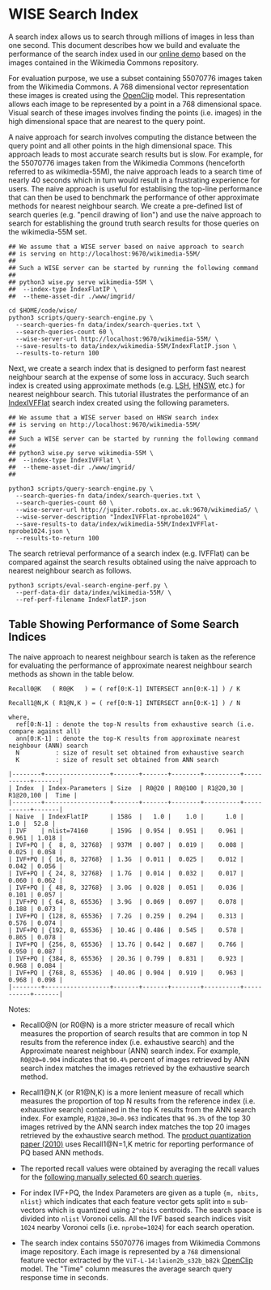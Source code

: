 # WISE Search Index

A search index allows us to search through millions of images in less
than one second. This document describes how we build and evaluate the
performance of the search index used in our [online
demo](https://meru.robots.ox.ac.uk/wikimedia/) based on the images
contained in the Wikimedia Commons repository.

For evaluation purpose, we use a subset containing 55070776 images
taken from the Wikimedia Commons. A 768 dimensional vector
representation these images is created using the
[OpenClip](https://github.com/mlfoundations/open_clip) model. This
representation allows each image to be represented by a point in a 768
dimensional space. Visual search of these images involves finding the
points (i.e. images) in the high dimensional space that are nearest to
the query point.

A naive approach for search involves computing the distance between
the query point and all other points in the high dimensional
space. This approach leads to most accurate search results but is
slow. For example, for the 55070776 images taken from the Wikimedia
Commons (henceforth referred to as wikimedia-55M), the naive approach
leads to a search time of nearly 40 seconds which in turn would result
in a frustrating experience for users. The naive approach is useful
for establising the top-line performance that can then be used to
benchmark the performance of other approximate methods for nearest
neighbour search. We create a pre-defined list of search queries
(e.g. "pencil drawing of lion") and use the naive approach to search
for establishing the ground truth search results for those queries on
the wikimedia-55M set.

```
## We assume that a WISE server based on naive approach to search
## is serving on http://localhost:9670/wikimedia-55M/
##
## Such a WISE server can be started by running the following command
##
## python3 wise.py serve wikimedia-55M \
##  --index-type IndexFlatIP \
##  --theme-asset-dir ./www/imgrid/

cd $HOME/code/wise/
python3 scripts/query-search-engine.py \
  --search-queries-fn data/index/search-queries.txt \
  --search-queries-count 60 \
  --wise-server-url http://localhost:9670/wikimedia-55M/ \
  --save-results-to data/index/wikimedia-55M/IndexFlatIP.json \
  --results-to-return 100
```

Next, we create a search index that is designed to perform fast
nearest neighbour search at the expense of some loss in accuracy. Such
search index is created using approximate methods
(e.g. [LSH](https://www.pinecone.io/learn/locality-sensitive-hashing/),
[HNSW](https://www.pinecone.io/learn/hnsw/), etc.) for nearest
neighbour search. This tutorial illustrates the performance of an [IndexIVFFlat](https://www.pinecone.io/learn/faiss-tutorial/)
search index created using the following parameters.

```
## We assume that a WISE server based on HNSW search index
## is serving on http://localhost:9670/wikimedia-55M/
##
## Such a WISE server can be started by running the following command
##
## python3 wise.py serve wikimedia-55M \
##  --index-type IndexIVFFlat \
##  --theme-asset-dir ./www/imgrid/
##

python3 scripts/query-search-engine.py \
  --search-queries-fn data/index/search-queries.txt \
  --search-queries-count 60 \
  --wise-server-url http://jupiter.robots.ox.ac.uk:9670/wikimedia5/ \
  --wise-server-description "IndexIVFFlat-nprobe1024" \
  --save-results-to data/index/wikimedia-55M/IndexIVFFlat-nprobe1024.json \
  --results-to-return 100
```

The search retrieval performance of a search index (e.g. IVFFlat) can be compared against
the search results obtained using the naive approach to nearest neighbour search as follows.

```
python3 scripts/eval-search-engine-perf.py \
  --perf-data-dir data/index/wikimedia-55M/ \
  --ref-perf-filename IndexFlatIP.json
```

## Table Showing Performance of Some Search Indices

The naive approach to nearest neighbour search is taken as the
reference for evaluating the performance of approximate nearest
neighbour search methods as shown in the table below.


```
Recall0@K   ( R0@K   ) = ( ref[0:K-1] INTERSECT ann[0:K-1] ) / K

Recall1@N,K ( R1@N,K ) = ( ref[0:N-1] INTERSECT ann[0:K-1] ) / N

where,
  ref[0:N-1] : denote the top-N results from exhaustive search (i.e. compare against all)
  ann[0:K-1] : denote the top-K results from approximate nearest neighbour (ANN) search
  N          : size of result set obtained from exhaustive search
  K          : size of result set obtained from ANN search

|--------+------------------+-------+-------+--------+----------+-----------+-------|
| Index  | Index-Parameters | Size  | R0@20 | R0@100 | R1@20,30 | R1@20,100 |  Time |
|--------+------------------+-------+-------+--------+----------+-----------+-------|
| Naive  | IndexFlatIP      | 158G  |   1.0 |    1.0 |      1.0 |       1.0 |  52.8 |
| IVF    | nlist=74160      | 159G  | 0.954 |  0.951 |    0.961 |     0.961 | 1.018 |
| IVF+PQ | {  8, 8, 32768}  | 937M  | 0.007 |  0.019 |    0.008 |     0.025 | 0.058 |
| IVF+PQ | { 16, 8, 32768}  | 1.3G  | 0.011 |  0.025 |    0.012 |     0.042 | 0.056 |
| IVF+PQ | { 24, 8, 32768}  | 1.7G  | 0.014 |  0.032 |    0.017 |     0.060 | 0.062 |
| IVF+PQ | { 48, 8, 32768}  | 3.0G  | 0.028 |  0.051 |    0.036 |     0.101 | 0.057 |
| IVF+PQ | { 64, 8, 65536}  | 3.9G  | 0.069 |  0.097 |    0.078 |     0.188 | 0.073 |
| IVF+PQ | {128, 8, 65536}  | 7.2G  | 0.259 |  0.294 |    0.313 |     0.576 | 0.074 |
| IVF+PQ | {192, 8, 65536}  | 10.4G | 0.486 |  0.545 |    0.578 |     0.865 | 0.078 |
| IVF+PQ | {256, 8, 65536}  | 13.7G | 0.642 |  0.687 |    0.766 |     0.950 | 0.087 |
| IVF+PQ | {384, 8, 65536}  | 20.3G | 0.799 |  0.831 |    0.923 |     0.968 | 0.084 |
| IVF+PQ | {768, 8, 65536}  | 40.0G | 0.904 |  0.919 |    0.963 |     0.968 | 0.098 |
|--------+------------------+-------+-------+--------+----------+-----------+-------|
```

Notes:

* Recall0@N (or R0@N) is a more stricter measure of recall which
measures the proportion of search results that are common in top N
results from the reference index (i.e. exhaustive search) and the
Approximate nearest neighbour (ANN) search index. For example,
`R0@20=0.904` indicates that `90.4%` percent of images retrieved by
ANN search index matches the images retrieved by the exhaustive search
method.

* Recall1@N,K (or R1@N,K) is a more lenient measure of recall which
measures the proportion of top N results from the reference index
(i.e. exhaustive search) contained in the top K results from the ANN
search index. For example, `R1@20,30=0.963` indicates that `96.3%` of
the top 30 images retrived by the ANN search index matches the top 20
images retrieved by the exhaustive search method. The [product
quantization paper (2010)](https://ieeexplore.ieee.org/abstract/document/5432202) uses
Recall1@N=1,K metric for reporting performance of PQ based ANN
methods.

* The reported recall values were obtained by averaging the recall
values for the [following manually selected 60 search queries](data/index/search-queries.txt).

* For index IVF+PQ, the Index Parameters are given as a tuple
`{m, nbits, nlist}` which indicates that each feature vector gets split
into `m` sub-vectors which is quantized using `2^nbits` centroids. The
search space is divided into `nlist` Voronoi cells. All the IVF based
search indices visit `1024` nearby Voronoi cells (i.e. `nprobe=1024`)
for each search operation.

* The search index contains 55070776 images from Wikimedia Commons
image repository. Each image is represented by a `768` dimensional
feature vector extracted by the `ViT-L-14:laion2b_s32b_b82k`
[OpenClip](https://github.com/mlfoundations/open_clip) model. The
"Time" column measures the average search query response time in
seconds.
